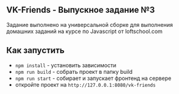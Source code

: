 ## VK-Friends - Выпускное задание №3

Задание выполнено на универсальной сборке для выполнения домашних заданий 
на курсе по Javascript от loftschool.com

## Как запустить
- `npm install` - установить зависимости
- `npm run build` - собрать проект в папку build
- `npm run start` - собирает и запускает фронтенд на сервере
- откройте проект на `http://127.0.0.1:8080/vk-friends`